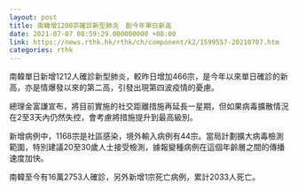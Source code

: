 ```yaml
---
layout: post
title: 南韓增1200宗確診新型肺炎　創今年單日新高
date: 2021-07-07 08:59:29.000000000 +08:00
link: https://news.rthk.hk/rthk/ch/component/k2/1599557-20210707.htm
categories: rthk
---
```


南韓單日新增1212人確診新型肺炎，較昨日增加466宗，是今年以來單日確診的新高，亦是情爆發以來的第二高，引發出現第四波疫情的憂慮。

總理金富謙宣布，將目前實施的社交距離措施再延長一星期，但如果病毒擴散情況在2至3天內仍然失控，會考慮將措施提升到最高級別。

新增病例中，1168宗是社區感染，境外輸入病例有44宗。當局計劃擴大病毒檢測範圍，特別建議20至30歲人士接受檢測，據報變種病例在這個年齡層之間的傳播速度加快。

南韓至今有16萬2753人確診，另外新增1宗死亡病例，累計2033人死亡。
